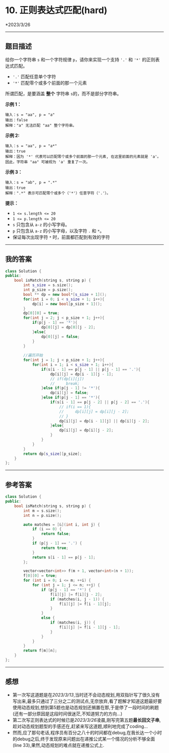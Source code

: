 # 10. 正则表达式匹配(hard)

*2023/3/26

---

## 题目描述

给你一个字符串 `s` 和一个字符规律 `p`，请你来实现一个支持 `'.'` 和 `'*'` 的正则表达式匹配。

- `'.'` 匹配任意单个字符
- `'*'` 匹配零个或多个前面的那一个元素

所谓匹配，是要涵盖 **整个** 字符串 `s`的，而不是部分字符串。

 

**示例 1：**

```
输入：s = "aa", p = "a"
输出：false
解释："a" 无法匹配 "aa" 整个字符串。
```

**示例 2:**

```
输入：s = "aa", p = "a*"
输出：true
解释：因为 '*' 代表可以匹配零个或多个前面的那一个元素, 在这里前面的元素就是 'a'。因此，字符串 "aa" 可被视为 'a' 重复了一次。
```

**示例 3：**

```
输入：s = "ab", p = ".*"
输出：true
解释：".*" 表示可匹配零个或多个（'*'）任意字符（'.'）。
```

 

**提示：**

- `1 <= s.length <= 20`
- `1 <= p.length <= 20`
- `s` 只包含从 `a-z` 的小写字母。
- `p` 只包含从 `a-z` 的小写字母，以及字符 `.` 和 `*`。
- 保证每次出现字符 `*` 时，前面都匹配到有效的字符

----

## 我的答案

```c++
class Solution {
public:
    bool isMatch(string s, string p) {
        int s_size = s.size();
        int p_size = p.size();
        bool ** dp = new bool*[s_size + 1]();
        for(int i = 0; i < s_size + 1; i++){
            dp[i] = new bool[p_size + 1]();
        }
        dp[0][0] = true;
        for(int j = 2; j < p_size + 1; j++){
            if(p[j - 1] == '*'){
                dp[0][j] = dp[0][j - 2];
            }else{
                dp[0][j] = false;
            }
        }
        
        //遍历开始
        for(int j = 1; j < p_size + 1; j++){
            for(int i = 1; i < s_size + 1; i++){
                if(s[i - 1] == p[j - 1] || p[j - 1] == '.'){
                    dp[i][j] = dp[i - 1][j - 1];
                    // if(dp[i][j])
                    //     break; 
                }else if(p[j - 1] != '*'){
                    dp[i][j] = false;
                }else if(p[j - 1] == '*'){
                    if(s[i - 1] == p[j - 2] || p[j - 2] == '.'){
                        // if(i == 1){
                        //     dp[i][j] = dp[i][j - 2];
                        // }
                        dp[i][j] = dp[i - 1][j] || dp[i][j - 2];
                    }else{
                        dp[i][j] = dp[i][j - 2];
                    }
                }
            }
        }
        return dp[s_size][p_size];
    }
};
```

---

## 参考答案

```c++
class Solution {
public:
    bool isMatch(string s, string p) {
        int m = s.size();
        int n = p.size();

        auto matches = [&](int i, int j) {
            if (i == 0) {
                return false;
            }
            if (p[j - 1] == '.') {
                return true;
            }
            return s[i - 1] == p[j - 1];
        };

        vector<vector<int>> f(m + 1, vector<int>(n + 1));
        f[0][0] = true;
        for (int i = 0; i <= m; ++i) {
            for (int j = 1; j <= n; ++j) {
                if (p[j - 1] == '*') {
                    f[i][j] |= f[i][j - 2];
                    if (matches(i, j - 1)) {
                        f[i][j] |= f[i - 1][j];
                    }
                }
                else {
                    if (matches(i, j)) {
                        f[i][j] |= f[i - 1][j - 1];
                    }
                }
            }
        }
        return f[m][n];
    }
};
```

---

## 感想

- 第一次写这道题是在*2023/3/13*,当时还不会动态规划,用双指针写了很久没有写出来,最多只通过了三分之二的测试点,无奈放弃,看了题解才知道这题最好要使用动态规划,想到第5题也是动态规划还搁置在那,于是停了一段时间的刷题(还有一部分原因是这段时间很迷茫,不知道努力的方向...)
- 第二次写正则表达式的时候已是*2023/3/26*凌晨,刚写完第五题**最长回文子串**,趁对动态规划题型的手感还在,赶紧来写这道题,顺利地完成了coding...
- 然而,应了那句老话,程序员有百分之八十的时间都在debug,在我长达一个小时的debug之后,终于发现原来问题出在递推公式某一个情况的分析不够全面(line 33),果然,动态规划的难点就在递推公式上.